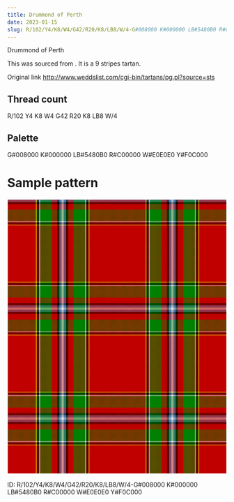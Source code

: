 ```yaml
---
title: Drummond of Perth
date: 2023-01-15
slug: R/102/Y4/K8/W4/G42/R20/K8/LB8/W/4-G#008000 K#000000 LB#5480B0 R#C00000 W#E0E0E0 Y#F0C000
---
```

Drummond of Perth

This was sourced from <no value>.  It is a 9 stripes tartan.

Original link http://www.weddslist.com/cgi-bin/tartans/pg.pl?source=sts

## Thread count
R/102 Y4 K8 W4 G42 R20 K8 LB8 W/4

## Palette
G#008000 K#000000 LB#5480B0 R#C00000 W#E0E0E0 Y#F0C000

# Sample pattern

![Tartan detail](tartan.png "R/102 Y4 K8 W4 G42 R20 K8 LB8 W/4 tartan")

ID: R/102/Y4/K8/W4/G42/R20/K8/LB8/W/4-G#008000 K#000000 LB#5480B0 R#C00000 W#E0E0E0 Y#F0C000